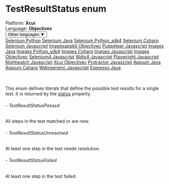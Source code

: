 # TestResultStatus enum
<div class='platform-bar-container-div'><div class='platform-bar-div'>Platform:  <b> Xcui</b>
</div><div class='platform-bar-div'>Language: <b>Objectivec</b></div><div class='dropdown-button-container-div'><button class='sdk-language-dropdown-button'>Other languages ▼</button><div class='dropdown-content'>
<a href='../../selenium/python/testresultsstatus'>Selenium Python</a>
<a href='../../selenium/java/testresultsstatus'>Selenium Java</a>
<a href='../../selenium/python_sdk4/testresultsstatus'>Selenium Python_sdk4</a>
<a href='../../selenium/csharp/testresultsstatus'>Selenium Csharp</a>
<a href='../../selenium/javascript/testresultsstatus'>Selenium Javascript</a>
<a href='../../imagesappkit/objectivec/testresultsstatus'>Imagesappkit Objectivec</a>
<a href='../../puppeteer/javascript/testresultsstatus'>Puppeteer Javascript</a>
<a href='../../images/java/testresultsstatus'>Images Java</a>
<a href='../../images/python_sdk4/testresultsstatus'>Images Python_sdk4</a>
<a href='../../images/csharp/testresultsstatus'>Images Csharp</a>
<a href='../../images/javascript/testresultsstatus'>Images Javascript</a>
<a href='../../images/objectivec/testresultsstatus'>Images Objectivec</a>
<a href='../../selenium4/javascript/testresultsstatus'>Selenium4 Javascript</a>
<a href='../../wdio4/javascript/testresultsstatus'>Wdio4 Javascript</a>
<a href='../../playwright/javascript/testresultsstatus'>Playwright Javascript</a>
<a href='../../nightwatch/javascript/testresultsstatus'>Nightwatch Javascript</a>
<a href='../../xcui/objectivec/testresultsstatus'>Xcui Objectivec</a>
<a href='../../protractor/javascript/testresultsstatus'>Protractor Javascript</a>
<a href='../../appium/java/testresultsstatus'>Appium Java</a>
<a href='../../appium/csharp/testresultsstatus'>Appium Csharp</a>
<a href='../../wdiogeneric/javascript/testresultsstatus'>Wdiogeneric Javascript</a>
<a href='../../espresso/java/testresultsstatus'>Espresso Java</a>
</div></div><br /><br /></div>

This enum defines literals that define the possible test results for a single test. It is returned by the [status](./testresults#getstatus-property) property. 
###### - TestResultStatusPassed 
 All steps in the test matched or are new. 
 ###### - TestResultStatusUnresolved 
 At least one step in the test needs resolution. 
 ###### - TestResultStatusFailed 
 At least one step in the test failed. 
 
